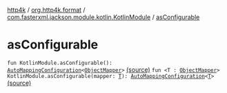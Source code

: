 [http4k](../../index.md) / [org.http4k.format](../index.md) / [com.fasterxml.jackson.module.kotlin.KotlinModule](index.md) / [asConfigurable](./as-configurable.md)

# asConfigurable

`fun KotlinModule.asConfigurable(): `[`AutoMappingConfiguration`](../-auto-mapping-configuration/index.md)`<`[`ObjectMapper`](https://fasterxml.github.io/jackson-databind/javadoc/2.10/com/fasterxml/jackson/databind/ObjectMapper.html)`>` [(source)](https://github.com/http4k/http4k/blob/master/http4k-format-jackson/src/main/kotlin/org/http4k/format/ConfigurableJackson.kt#L90)
`fun <T : `[`ObjectMapper`](https://fasterxml.github.io/jackson-databind/javadoc/2.10/com/fasterxml/jackson/databind/ObjectMapper.html)`> KotlinModule.asConfigurable(mapper: `[`T`](as-configurable.md#T)`): `[`AutoMappingConfiguration`](../-auto-mapping-configuration/index.md)`<`[`T`](as-configurable.md#T)`>` [(source)](https://github.com/http4k/http4k/blob/master/http4k-format-jackson/src/main/kotlin/org/http4k/format/configurable.kt#L16)
